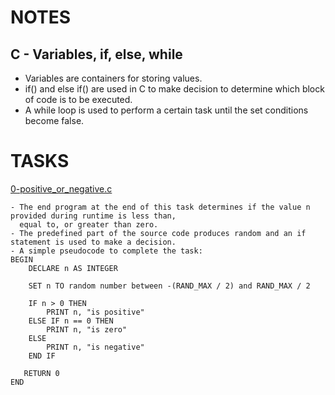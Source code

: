 # NOTES
## C - Variables, if, else, while

- Variables are containers for storing values.
- if() and  else if() are used in C to make decision to determine which block of code is to be executed.
- A while loop is used to perform a certain task until the set conditions become false.

# TASKS
[0-positive_or_negative.c](./0-positive_or_negative.c)
```
- The end program at the end of this task determines if the value n provided during runtime is less than, 
  equal to, or greater than zero.
- The predefined part of the source code produces random and an if statement is used to make a decision.
- A simple pseudocode to complete the task:
BEGIN
    DECLARE n AS INTEGER

    SET n TO random number between -(RAND_MAX / 2) and RAND_MAX / 2

    IF n > 0 THEN
        PRINT n, "is positive"
    ELSE IF n == 0 THEN
        PRINT n, "is zero"
    ELSE
        PRINT n, "is negative"
    END IF

   RETURN 0
END
```
